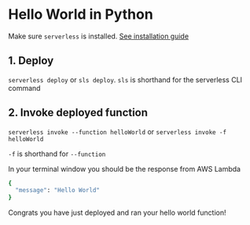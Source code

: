 <!--
title: Hello World AWS Lambda Python Example
menuText: Hello World Python Example
description: Create a simple Python powered Lambda function on amazon web services
layout: Doc
-->

# Hello World in Python

Make sure `serverless` is installed. [See installation guide](/docs/01-guide/01-installing-serverless.md)

## 1. Deploy

`serverless deploy` or `sls deploy`. `sls` is shorthand for the serverless CLI command

## 2. Invoke deployed function

`serverless invoke --function helloWorld` or `serverless invoke -f helloWorld`

`-f` is shorthand for `--function`

In your terminal window you should be the response from AWS Lambda

```bash
{
  "message": "Hello World"
}
```

Congrats you have just deployed and ran your hello world function!
